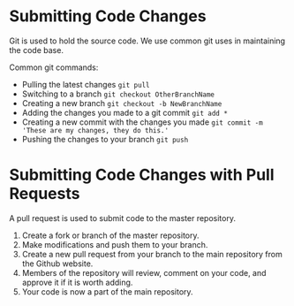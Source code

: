 # Submitting Code Changes

Git is used to hold the source code. We use common git uses in maintaining the code base.

Common git commands:
- Pulling the latest changes `git pull`
- Switching to a branch `git checkout OtherBranchName`
- Creating a new branch `git checkout -b NewBranchName`
- Adding the changes you made to a git commit `git add *`
- Creating a new commit with the changes you made `git commit -m 'These are my changes, they do this.'`
- Pushing the changes to your branch `git push`

# Submitting Code Changes with Pull Requests
A pull request is used to submit code to the master repository.

1. Create a fork or branch of the master repository.
2. Make modifications and push them to your branch.
2. Create a new pull request from your branch to the main repository from the Github website.
3. Members of the repository will review, comment on your code, and approve it if it is worth adding.
4. Your code is now a part of the main repository.
